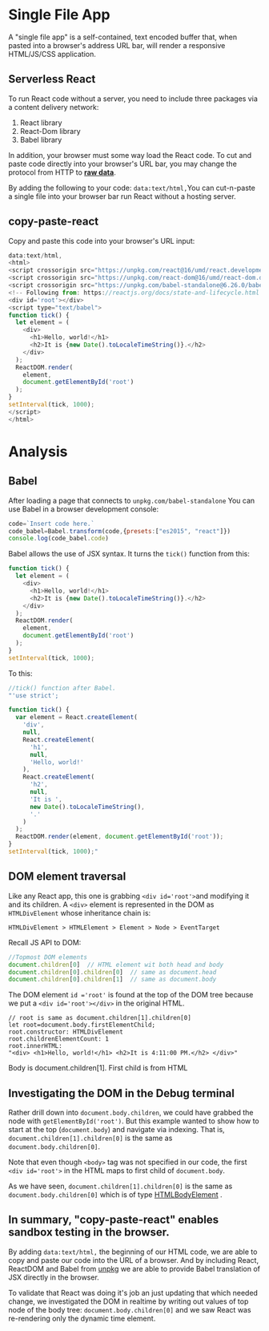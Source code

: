 # Single File App

A "single file app" is a self-contained, text encoded buffer that, when pasted into a browser's address URL bar, will render a responsive HTML/JS/CSS application.

## Serverless React
To run React code without a server, you need to include three packages via a content delivery network:
1. React library
2. React-Dom library
3. Babel library

In addition, your browser must some way load the React code. To cut and paste code directly into your browser's URL bar, you may change the protocol from HTTP to [**raw data**]( 
https://developer.mozilla.org/en-US/docs/Web/HTTP/Basics_of_HTTP/Data_URIs
).

By adding the following to your code: `data:text/html,`You can cut-n-paste a single file into your browser bar run React without a hosting server.

## copy-paste-react

Copy and paste this code into your browser's URL input:

```javascript
data:text/html,
<html> 
<script crossorigin src="https://unpkg.com/react@16/umd/react.development.js"></script>
<script crossorigin src="https://unpkg.com/react-dom@16/umd/react-dom.development.js"></script>
<script crossorigin src="https://unpkg.com/babel-standalone@6.26.0/babel.js"></script>
<!-- Following from: https://reactjs.org/docs/state-and-lifecycle.html -->
<div id='root'></div>
<script type="text/babel">
function tick() {
  let element = (
    <div>
      <h1>Hello, world!</h1>
      <h2>It is {new Date().toLocaleTimeString()}.</h2>
    </div>
  );  
  ReactDOM.render(
    element,
    document.getElementById('root')
  );
}
setInterval(tick, 1000);
</script>
</html>
```

# Analysis
## Babel

After loading a page that connects to `unpkg.com/babel-standalone` You can use Babel in a browser development console:

```javascript
code=`Insert code here.`
code_babel=Babel.transform(code,{presets:["es2015", "react"]})
console.log(code_babel.code)
```
Babel allows the use of JSX syntax. It turns the `tick()` function from this:

```javascript
function tick() {
  let element = (
    <div>
      <h1>Hello, world!</h1>
      <h2>It is {new Date().toLocaleTimeString()}.</h2>
    </div>
  );  
  ReactDOM.render(
    element,
    document.getElementById('root')
  );
}
setInterval(tick, 1000);
```

To this:

```javascript
//tick() function after Babel.
"'use strict';

function tick() {
  var element = React.createElement(
    'div',
    null,
    React.createElement(
      'h1',
      null,
      'Hello, world!'
    ),
    React.createElement(
      'h2',
      null,
      'It is ',
      new Date().toLocaleTimeString(),
      '.'
    )
  );
  ReactDOM.render(element, document.getElementById('root'));
}
setInterval(tick, 1000);"
```


## DOM element traversal
Like any React app, this one is grabbing `<div id='root'>`and modifying it and its children. A `<div>` element is represented in the DOM as `HTMLDivElement` whose inheritance chain is:

`HTMLDivElement > HTMLElement > Element > Node > EventTarget`

Recall JS API to DOM:

``` javascript
//Topmost DOM elements
document.children[0]  // HTML element wit both head and body
document.children[0].children[0]  // same as document.head
document.children[0].children[1]  // same as document.body
```

The DOM element `id ='root'` is found at the top of the DOM tree because we put a `<div id='root'></div>` in the original HTML. 
```
// root is same as document.children[1].children[0]
let root=document.body.firstElementChild; 
root.constructor: HTMLDivElement
root.childrenElementCount: 1
root.innerHTML:
"<div> <h1>Hello, world!</h1> <h2>It is 4:11:00 PM.</h2> </div>"
```


<div class="code-title">
Body is document.children[1]. First child is <div\> from HTML
</div>

## Investigating the DOM in the Debug terminal

Rather drill down into `document.body.children`,  we could have grabbed the node with `getElementById('root')`.  But this example wanted to show how to start at the top (`document.body`) and navigate via indexing. That is, `document.children[1].children[0]` is the same as `document.body.children[0]`. 

Note that even though `<body>` tag was not specified in our code, the first `<div id='root'>` in the HTML maps to first child of `document.body`.

As we have seen, `document.children[1].children[0]` is the same as `document.body.children[0]` which is of type [HTMLBodyElement](https://developer.mozilla.org/en-US/docs/Web/HTML/Element/body) .

## In summary, "copy-paste-react" enables sandbox testing in the browser.

By adding `data:text/html,` the beginning of our HTML code, we are able to copy and paste our code into the URL of a browser. And by including React, ReactDOM and Babel from  [unpkg](https://unpkg.com/) we are able to provide Babel translation of JSX directly in the browser.

To validate that React was doing it's job an just updating that which needed change, we investigated the DOM in realtime by writing out values of top node of the body tree: `document.body.children[0]` and we saw React was re-rendering only the dynamic time element.

